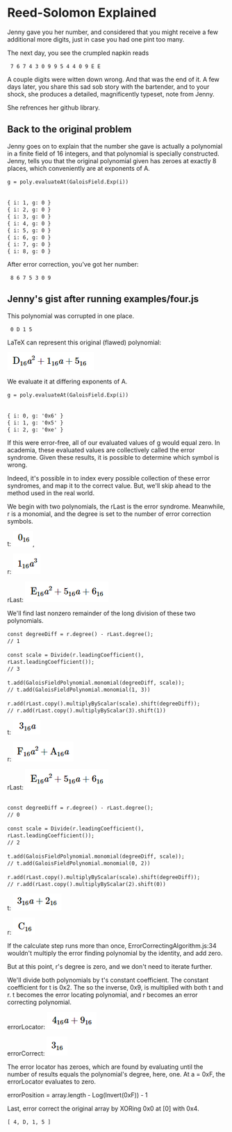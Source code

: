 
# Reed-Solomon Explained

Jenny gave you her number, and considered that you might receive a
few additional more digits, just in case you had one pint too many.


The next day, you see the crumpled napkin reads
```
 7 6 7 4 3 0 9 9 5 4 4 0 9 E E
```

A couple digits were witten down wrong. And that was the end of it.
A few days later, you share this sad sob story with the bartender,
and to your shock, she produces a detailed, magnificently typeset, note from Jenny.

She refrences her github library.

## Back to the original problem
Jenny goes on to explain that the number she gave is actually a polynomial
in a finite field of 16 integers, and that polynomial is specially constructed.
Jenny, tells you that the original polynomial given has zeroes at exactly
8 places, which conveniently are at exponents of A.

```
g = poly.evaluateAt(GaloisField.Exp(i))


{ i: 1, g: 0 }
{ i: 2, g: 0 }
{ i: 3, g: 0 }
{ i: 4, g: 0 }
{ i: 5, g: 0 }
{ i: 6, g: 0 }
{ i: 7, g: 0 }
{ i: 8, g: 0 }
```

After error correction, you've got her number:
```
 8 6 7 5 3 0 9
```

## Jenny's gist after running examples/four.js

This polynomial was corrupted in one place.
```
 0 D 1 5
```

LaTeX can represent this original (flawed) polynomial:

![\text{D}_{16}a^2 + \text{1}_{16}a + \text{5}_{16}](https://raw.githubusercontent.com/stokes91/reed-solomon-noobs/main/resources/D15.png)

We evaluate it at differing exponents of A.

```
g = poly.evaluateAt(GaloisField.Exp(i))


{ i: 0, g: '0x6' }
{ i: 1, g: '0x5' }
{ i: 2, g: '0xe' }
```

If this were error-free, all of our evaluated values of g would equal zero.
In academia, these evaluated values are collectively called the error syndrome.
Given these results, it is possible to determine which symbol is wrong.

Indeed, it's possible in to index every possible collection of these
error syndromes, and map it to the correct value. But, we'll skip ahead
to the method used in the real world.

We begin with two polynomials, the rLast is the error syndrome.
Meanwhile, r is a monomial, and the degree is set to the number of error correction symbols.

t: ![\text{0}){16}](https://raw.githubusercontent.com/stokes91/reed-solomon-noobs/main/resources/016.png),

r: ![\text{1}_{16}a^3](https://raw.githubusercontent.com/stokes91/reed-solomon-noobs/main/resources/1A3.png)

rLast: ![\text{E}_{16}a^2 + \text{5}_{16}a + \text{6}_{16}](https://raw.githubusercontent.com/stokes91/reed-solomon-noobs/main/resources/E56.png)

We'll find last nonzero remainder of the long division of these two polynomials.

```
const degreeDiff = r.degree() - rLast.degree();
// 1

const scale = Divide(r.leadingCoefficient(), rLast.leadingCoefficient());
// 3

t.add(GaloisFieldPolynomial.monomial(degreeDiff, scale));
// t.add(GaloisFieldPolynomial.monomial(1, 3))

r.add(rLast.copy().multiplyByScalar(scale).shift(degreeDiff));
// r.add(rLast.copy().multiplyByScalar(3).shift(1))

```

t: ![\text{3}_{16}a](https://raw.githubusercontent.com/stokes91/reed-solomon-noobs/main/resources/3A.png)

r: ![\text{F}_{16}a^2 + \text{A}_{16}a](https://raw.githubusercontent.com/stokes91/reed-solomon-noobs/main/resources/FAA.png)

rLast: ![\text{E}_{16}a^2 + \text{5}_{16}a + \text{6}_{16}](https://raw.githubusercontent.com/stokes91/reed-solomon-noobs/main/resources/E56.png)

```

const degreeDiff = r.degree() - rLast.degree();
// 0

const scale = Divide(r.leadingCoefficient(), rLast.leadingCoefficient());
// 2

t.add(GaloisFieldPolynomial.monomial(degreeDiff, scale));
// t.add(GaloisFieldPolynomial.monomial(0, 2))

r.add(rLast.copy().multiplyByScalar(scale).shift(degreeDiff));
// r.add(rLast.copy().multiplyByScalar(2).shift(0))

```

t: ![\text{3}_{16}a + \text{2}_{16}](https://raw.githubusercontent.com/stokes91/reed-solomon-noobs/main/resources/32A.png)

r: ![\text{C}_{16}](https://raw.githubusercontent.com/stokes91/reed-solomon-noobs/main/resources/C16.png)


If the calculate step runs more than once, ErrorCorrectingAlgorithm.js:34 wouldn't multiply
the error finding polynomial by the identity, and add zero.

But at this point, r's degree is zero, and we don't need to iterate further.

We'll divide both polynomials by t's constant coefficient. The constant coefficient for t is 0x2.
The so the inverse, 0x9, is multiplied with both t and r. t becomes the error locating polynomial, and
r becomes an error correcting polynomial.

errorLocator: ![\text{4}_{16}a + \text{9}_{16}](https://raw.githubusercontent.com/stokes91/reed-solomon-noobs/main/resources/4A9.png)

errorCorrect: ![\text{3}_{16}](https://raw.githubusercontent.com/stokes91/reed-solomon-noobs/main/resources/316.png)

The error locator has zeroes, which are found by evaluating until the number of results equals the
polynomial's degree, here, one. At a = 0xF, the errorLocator evaluates to zero.

errorPosition = array.length - Log(Invert(0xF)) - 1

Last, error correct the original array by XORing 0x0 at [0] with 0x4.


```
[ 4, D, 1, 5 ]
```